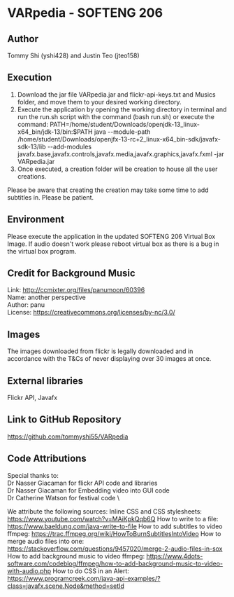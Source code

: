 # VARpedia - SOFTENG 206

## Author
Tommy Shi (yshi428) and Justin Teo (jteo158)

## Execution
1. Download the jar file VARpedia.jar and flickr-api-keys.txt and Musics folder, and move them to your desired working directory.
2. Execute the application by opening the working directory in terminal and run the run.sh script with the command (bash run.sh) or execute the command: PATH=/home/student/Downloads/openjdk-13_linux-x64_bin/jdk-13/bin:$PATH
java --module-path /home/student/Downloads/openjfx-13-rc+2_linux-x64_bin-sdk/javafx-sdk-13/lib --add-modules javafx.base,javafx.controls,javafx.media,javafx.graphics,javafx.fxml -jar VARpedia.jar
3. Once executed, a creation folder will be creation to house all the user creations.

Please be aware that creating the creation may take some time to add subtitles in. Please be patient.

## Environment
Please execute the application in the updated SOFTENG 206 Virtual Box Image.
If audio doesn't work please reboot virtual box as there is a bug in the virtual box program.

## Credit for Background Music
Link: http://ccmixter.org/files/panumoon/60396 \
Name: another perspective \
Author: panu \
License: https://creativecommons.org/licenses/by-nc/3.0/

## Images
The images downloaded from flickr is legally downloaded and in accordance with the T&Cs of never displaying over 30 images at once.

## External libraries
Flickr API,
Javafx

## Link to GitHub Repository
https://github.com/tommyshi55/VARpedia

## Code Attributions
Special thanks to: \
Dr Nasser Giacaman for flickr API code and libraries \
Dr Nasser Giacaman for Embedding video into GUI code \
Dr Catherine Watson for festival code \

We attribute the following sources:
Inline CSS and CSS stylesheets: https://www.youtube.com/watch?v=MAiKpkQqb6Q
How to write to a file: https://www.baeldung.com/java-write-to-file
How to add subtitles to video ffmpeg: https://trac.ffmpeg.org/wiki/HowToBurnSubtitlesIntoVideo
How to merge audio files into one: https://stackoverflow.com/questions/9457020/merge-2-audio-files-in-sox
How to add background music to video ffmpeg: https://www.4dots-software.com/codeblog/ffmpeg/how-to-add-background-music-to-video-with-audio.php
How to do CSS in an Alert: https://www.programcreek.com/java-api-examples/?class=javafx.scene.Node&method=setId
